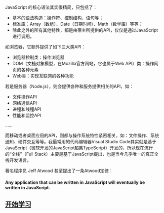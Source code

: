 JavaScript 的核心语法其实很精简，只包括了：

- 基本的语法构造：操作符、控制结构、语句等；
- 标准库：Array（数组）、Date（日期时间）、Math（数学库）等等；
- 除此之外的所有其他特性，都是由宿主所提供的API，仅仅是通过JavaScript进行调用。

如浏览器，它额外提供了如下三大类API：
- 浏览器控制类：操作浏览器
- DOM（文档对象模型，在Mozilla官方网站，它也属于Web API）类：操作网页的各种元素
- Web类：实现互联网的各种功能

若是服务器（Node.js），则会提供各种和服务提供相关的API，如：

- 文件操作API
- 网络通信API
- 进程和线程API
- 性能和监控API
  
……

而移动或者桌面应用的API，则都与操作系统特性紧密相关，如：文件操作、系统通知、硬件交互等等。我最常用的代码编辑器Visual Studio Code其实就是基于JavaScript（微软开发的JavaScript超集TypeScript）开发的，所以现在流行的“全栈”（Full Stack）主要是基于JavaScript提出，也是当今几乎唯一的真正全栈开发语言。

著名程序员 Jeff Atwood 甚至提出了一条Atwood定律：
#### **Any application that can be written in JavaScript will eventually be written in JavaScript.** <!-- {docsify-ignore} -->

## [开始学习](01/javascript/gaishu)<!-- {docsify-ignore} -->